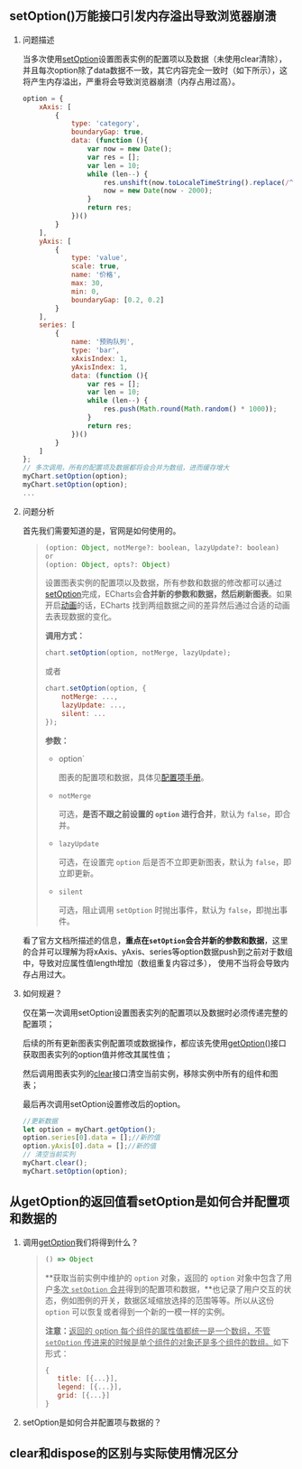 ## setOption()万能接口引发内存溢出导致浏览器崩溃

1. 问题描述

   当多次使用[setOption](https://echarts.apache.org/zh/api.html#echartsInstance.setOption)设置图表实例的配置项以及数据（未使用clear清除），并且每次option除了data数据不一致，其它内容完全一致时（如下所示），这将产生内存溢出，严重将会导致浏览器崩溃（内存占用过高）。

   ```js
   option = {
       xAxis: [
           {
               type: 'category',
               boundaryGap: true,
               data: (function (){
                   var now = new Date();
                   var res = [];
                   var len = 10;
                   while (len--) {
                       res.unshift(now.toLocaleTimeString().replace(/^\D*/,''));
                       now = new Date(now - 2000);
                   }
                   return res;
               })()
           }
       ],
       yAxis: [
           {
               type: 'value',
               scale: true,
               name: '价格',
               max: 30,
               min: 0,
               boundaryGap: [0.2, 0.2]
           }
       ],
       series: [
           {
               name: '预购队列',
               type: 'bar',
               xAxisIndex: 1,
               yAxisIndex: 1,
               data: (function (){
                   var res = [];
                   var len = 10;
                   while (len--) {
                       res.push(Math.round(Math.random() * 1000));
                   }
                   return res;
               })()
           }
       ]
   };
   // 多次调用，所有的配置项及数据都将会合并为数组，进而缓存增大
   myChart.setOption(option);
   myChart.setOption(option);
   ...
   ```

2. 问题分析

   首先我们需要知道的是，官网是如何使用的。

   > ```js
   > (option: Object, notMerge?: boolean, lazyUpdate?: boolean)
   > or
   > (option: Object, opts?: Object)
   > ```
   >
   > 设置图表实例的配置项以及数据，所有参数和数据的修改都可以通过 [setOption](https://echarts.apache.org/zh/api.html#echartsInstance.setOption)完成，ECharts会**合并新的参数和数据，然后刷新图表**。如果开启[动画](https://echarts.apache.org/zh/option.html#option.animation)的话，ECharts 找到两组数据之间的差异然后通过合适的动画去表现数据的变化。
   >
   > **调用方式：**
   >
   > ```js
   > chart.setOption(option, notMerge, lazyUpdate);
   > ```
   >
   > 或者
   >
   > ```js
   > chart.setOption(option, {
   >     notMerge: ...,
   >     lazyUpdate: ...,
   >     silent: ...
   > });
   > ```
   >
   > **参数：**
   >
   > - option`
   >
   >   图表的配置项和数据，具体见[配置项手册](https://echarts.apache.org/zh/option.html)。
   >
   > - `notMerge`
   >
   >   可选，**是否不跟之前设置的 `option` 进行合并**，默认为 `false`，即合并。
   >
   > - `lazyUpdate`
   >
   >   可选，在设置完 `option` 后是否不立即更新图表，默认为 `false`，即立即更新。
   >
   > - `silent`
   >
   >   可选，阻止调用 `setOption` 时抛出事件，默认为 `false`，即抛出事件。

   看了官方文档所描述的信息，**重点在`setOption`会合并新的参数和数据**，这里的合并可以理解为将xAxis、yAxis、series等option数据push到之前对于数组中，导致对应属性值length增加（数组重复内容过多）， 使用不当将会导致内存占用过大。

3. 如何规避？

   仅在第一次调用setOption设置图表实列的配置项以及数据时必须传递完整的配置项；

   后续的所有更新图表实例配置项或数据操作，都应该先使用[getOption()](https://echarts.apache.org/zh/api.html#echartsInstance.getOption)接口获取图表实列的option值并修改其属性值；

   然后调用图表实列的[clear](https://echarts.apache.org/zh/api.html#echartsInstance.clear)接口清空当前实例，移除实例中所有的组件和图表；

   最后再次调用setOption设置修改后的option。

   ```js
   //更新数据
   let option = myChart.getOption();
   option.series[0].data = [];//新的值
   option.yAxis[0].data = [];//新的值
   // 清空当前实列
   myChart.clear();
   myChart.setOption(option);
   ```

## 从getOption的返回值看setOption是如何合并配置项和数据的

1. 调用[getOption](https://echarts.apache.org/zh/api.html#echartsInstance.getOption)我们将得到什么？

   >```js
   >() => Object
   >```
   >
   >**获取当前实例中维护的 `option` 对象，返回的 `option` 对象中包含了用户<u>多次 `setOption` 合并</u>得到的配置项和数据，**也记录了用户交互的状态，例如图例的开关，数据区域缩放选择的范围等等。所以从这份 `option` 可以恢复或者得到一个新的一模一样的实例。
   >
   >**注意：**<u>返回的 option 每个组件的属性值都统一是一个数组，不管 `setOption` 传进来的时候是单个组件的对象还是多个组件的数组。</u>如下形式：
   >
   >```js
   >{
   >    title: [{...}],
   >    legend: [{...}],
   >    grid: [{...}]
   >}
   >```

2. setOption是如何合并配置项与数据的？

## clear和dispose的区别与实际使用情况区分
